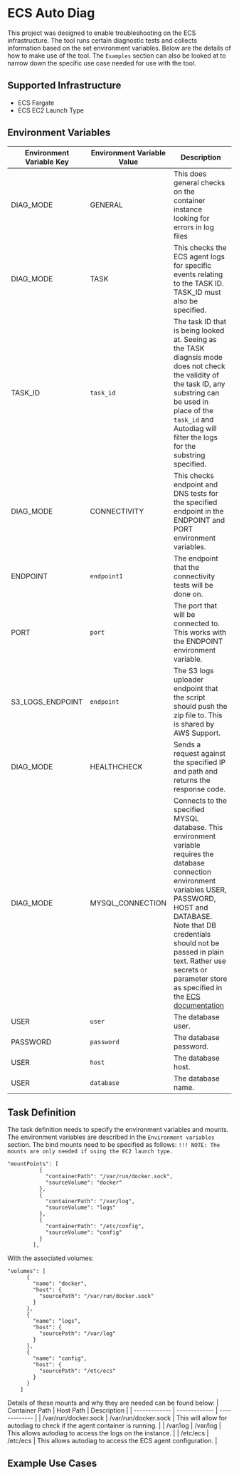 # ECS Auto Diag
This project was designed to enable troubleshooting on the ECS infrastructure. The tool runs certain diagnostic tests and collects information based on the set environment variables. Below are the details of how to make use of the tool. The `Examples` section can also be looked at to narrow down the specific use case needed for use with the tool.

## Supported Infrastructure
- ECS Fargate
- ECS EC2 Launch Type

## Environment Variables
| Environment Variable Key | Environment Variable Value | Description | 
| ------------- | ------------- | ------------- |
| DIAG_MODE  | GENERAL | This does general checks on the container instance looking for errors in log files |
| DIAG_MODE | TASK | This checks the ECS agent logs for specific events relating to the TASK ID. TASK_ID must also be specified. |
| TASK_ID | `task_id` | The task ID that is being looked at. Seeing as the TASK diagnsis mode does not check the validity of the task ID, any substring can be used in place of the `task_id` and Autodiag will filter the logs for the substring specified. |
| DIAG_MODE | CONNECTIVITY | This checks endpoint and DNS tests for the specified endpoint in the ENDPOINT and PORT environment variables. |
| ENDPOINT | `endpoint1` | The endpoint that the connectivity tests will be done on. |
| PORT | `port` | The port that will be connected to. This works with the ENDPOINT environment variable. |
| S3_LOGS_ENDPOINT | `endpoint` | The S3 logs uploader endpoint that the script should push the zip file to. This is shared by AWS Support. |
| DIAG_MODE | HEALTHCHECK | Sends a request against the specified IP and path and returns the response code. |
| DIAG_MODE | MYSQL_CONNECTION | Connects to the specified MYSQL database. This environment variable requires the database connection environment variables USER, PASSWORD, HOST and DATABASE. Note that DB credentials should not be passed in plain text. Rather use secrets or parameter store as specified in the [ECS documentation](https://docs.aws.amazon.com/AmazonECS/latest/developerguide/specifying-sensitive-data-secrets.html) |
| USER | `user` | The database user. |
| PASSWORD | `password` | The database password. |
| USER | `host` | The database host. |
| USER | `database` | The database name. |

## Task Definition
The task definition needs to specify the environment variables and mounts. The environment variables are described in the `Environment variables` section. The bind mounts need to be specified as follows:
`!!! NOTE: The mounts are only needed if using the EC2 launch type.`
```
"mountPoints": [
          {
            "containerPath": "/var/run/docker.sock",
            "sourceVolume": "docker"
          },
          {
            "containerPath": "/var/log",
            "sourceVolume": "logs"
          },
          {
            "containerPath": "/etc/config",
            "sourceVolume": "config"
          }
        ],
```
With the associated volumes:
```
"volumes": [
      {
        "name": "docker",
        "host": {
          "sourcePath": "/var/run/docker.sock"
        }
      },
      {
        "name": "logs",
        "host": {
          "sourcePath": "/var/log"
        }
      },
      {
        "name": "config",
        "host": {
          "sourcePath": "/etc/ecs"
        }
      }
    ]
```
Details of these mounts and why they are needed can be found below:
| Container Path | Host Path | Description | 
| ------------- | ------------- | ------------- |
| /var/run/docker.sock | /var/run/docker.sock | This will allow for autodiag to check if the agent container is running. |
| /var/log | /var/log | This allows autodiag to access the logs on the instance. |
| /etc/ecs | /etc/ecs | This allows autodiag to access the ECS agent configuration. |

## Example Use Cases